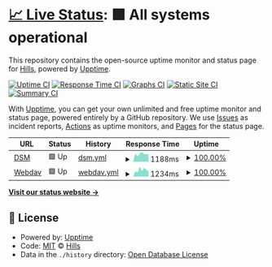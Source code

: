 # [📈 Live Status](https://dsm.klib.cn:5443): <!--live status--> **🟩 All systems operational**

This repository contains the open-source uptime monitor and status page for [Hills](https://github.com/hillsdong/), powered by [Upptime](https://github.com/upptime/upptime).

[![Uptime CI](https://github.com/hillsdong/klib_upptime/workflows/Uptime%20CI/badge.svg)](https://github.com/hillsdong/klib_upptime/actions?query=workflow%3A%22Uptime+CI%22)
[![Response Time CI](https://github.com/hillsdong/klib_upptime/workflows/Response%20Time%20CI/badge.svg)](https://github.com/hillsdong/klib_upptime/actions?query=workflow%3A%22Response+Time+CI%22)
[![Graphs CI](https://github.com/hillsdong/klib_upptime/workflows/Graphs%20CI/badge.svg)](https://github.com/hillsdong/klib_upptime/actions?query=workflow%3A%22Graphs+CI%22)
[![Static Site CI](https://github.com/hillsdong/klib_upptime/workflows/Static%20Site%20CI/badge.svg)](https://github.com/hillsdong/klib_upptime/actions?query=workflow%3A%22Static+Site+CI%22)
[![Summary CI](https://github.com/hillsdong/klib_upptime/workflows/Summary%20CI/badge.svg)](https://github.com/hillsdong/klib_upptime/actions?query=workflow%3A%22Summary+CI%22)

With [Upptime](https://upptime.js.org), you can get your own unlimited and free uptime monitor and status page, powered entirely by a GitHub repository. We use [Issues](https://github.com/hillsdong/klib_upptime/issues) as incident reports, [Actions](https://github.com/hillsdong/klib_upptime/actions) as uptime monitors, and [Pages](https://hillsdong.github.io/klib_upptime) for the status page.

<!--start: status pages-->
<!-- This summary is generated by Upptime (https://github.com/upptime/upptime) -->
<!-- Do not edit this manually, your changes will be overwritten -->
<!-- prettier-ignore -->
| URL | Status | History | Response Time | Uptime |
| --- | ------ | ------- | ------------- | ------ |
| <img alt="" src="https://icons.duckduckgo.com/ip3/dsmcf.klib.cn.ico" height="13"> [DSM](https://dsmcf.klib.cn) | 🟩 Up | [dsm.yml](https://github.com/hillsdong/klib_upptime/commits/HEAD/history/dsm.yml) | <details><summary><img alt="Response time graph" src="./graphs/dsm/response-time-week.png" height="20"> 1188ms</summary><br><a href="https://hillsdong.github.io/klib_upptime/history/dsm"><img alt="Response time 4049" src="https://img.shields.io/endpoint?url=https%3A%2F%2Fraw.githubusercontent.com%2Fhillsdong%2Fklib_upptime%2FHEAD%2Fapi%2Fdsm%2Fresponse-time.json"></a><br><a href="https://hillsdong.github.io/klib_upptime/history/dsm"><img alt="24-hour response time 1086" src="https://img.shields.io/endpoint?url=https%3A%2F%2Fraw.githubusercontent.com%2Fhillsdong%2Fklib_upptime%2FHEAD%2Fapi%2Fdsm%2Fresponse-time-day.json"></a><br><a href="https://hillsdong.github.io/klib_upptime/history/dsm"><img alt="7-day response time 1188" src="https://img.shields.io/endpoint?url=https%3A%2F%2Fraw.githubusercontent.com%2Fhillsdong%2Fklib_upptime%2FHEAD%2Fapi%2Fdsm%2Fresponse-time-week.json"></a><br><a href="https://hillsdong.github.io/klib_upptime/history/dsm"><img alt="30-day response time 2859" src="https://img.shields.io/endpoint?url=https%3A%2F%2Fraw.githubusercontent.com%2Fhillsdong%2Fklib_upptime%2FHEAD%2Fapi%2Fdsm%2Fresponse-time-month.json"></a><br><a href="https://hillsdong.github.io/klib_upptime/history/dsm"><img alt="1-year response time 4049" src="https://img.shields.io/endpoint?url=https%3A%2F%2Fraw.githubusercontent.com%2Fhillsdong%2Fklib_upptime%2FHEAD%2Fapi%2Fdsm%2Fresponse-time-year.json"></a></details> | <details><summary><a href="https://hillsdong.github.io/klib_upptime/history/dsm">100.00%</a></summary><a href="https://hillsdong.github.io/klib_upptime/history/dsm"><img alt="All-time uptime 95.04%" src="https://img.shields.io/endpoint?url=https%3A%2F%2Fraw.githubusercontent.com%2Fhillsdong%2Fklib_upptime%2FHEAD%2Fapi%2Fdsm%2Fuptime.json"></a><br><a href="https://hillsdong.github.io/klib_upptime/history/dsm"><img alt="24-hour uptime 100.00%" src="https://img.shields.io/endpoint?url=https%3A%2F%2Fraw.githubusercontent.com%2Fhillsdong%2Fklib_upptime%2FHEAD%2Fapi%2Fdsm%2Fuptime-day.json"></a><br><a href="https://hillsdong.github.io/klib_upptime/history/dsm"><img alt="7-day uptime 100.00%" src="https://img.shields.io/endpoint?url=https%3A%2F%2Fraw.githubusercontent.com%2Fhillsdong%2Fklib_upptime%2FHEAD%2Fapi%2Fdsm%2Fuptime-week.json"></a><br><a href="https://hillsdong.github.io/klib_upptime/history/dsm"><img alt="30-day uptime 99.66%" src="https://img.shields.io/endpoint?url=https%3A%2F%2Fraw.githubusercontent.com%2Fhillsdong%2Fklib_upptime%2FHEAD%2Fapi%2Fdsm%2Fuptime-month.json"></a><br><a href="https://hillsdong.github.io/klib_upptime/history/dsm"><img alt="1-year uptime 95.04%" src="https://img.shields.io/endpoint?url=https%3A%2F%2Fraw.githubusercontent.com%2Fhillsdong%2Fklib_upptime%2FHEAD%2Fapi%2Fdsm%2Fuptime-year.json"></a></details>
| <img alt="" src="https://icons.duckduckgo.com/ip3/webdavcf.klib.cn.ico" height="13"> [Webdav](https://webdavcf.klib.cn) | 🟩 Up | [webdav.yml](https://github.com/hillsdong/klib_upptime/commits/HEAD/history/webdav.yml) | <details><summary><img alt="Response time graph" src="./graphs/webdav/response-time-week.png" height="20"> 1234ms</summary><br><a href="https://hillsdong.github.io/klib_upptime/history/webdav"><img alt="Response time 3767" src="https://img.shields.io/endpoint?url=https%3A%2F%2Fraw.githubusercontent.com%2Fhillsdong%2Fklib_upptime%2FHEAD%2Fapi%2Fwebdav%2Fresponse-time.json"></a><br><a href="https://hillsdong.github.io/klib_upptime/history/webdav"><img alt="24-hour response time 1034" src="https://img.shields.io/endpoint?url=https%3A%2F%2Fraw.githubusercontent.com%2Fhillsdong%2Fklib_upptime%2FHEAD%2Fapi%2Fwebdav%2Fresponse-time-day.json"></a><br><a href="https://hillsdong.github.io/klib_upptime/history/webdav"><img alt="7-day response time 1234" src="https://img.shields.io/endpoint?url=https%3A%2F%2Fraw.githubusercontent.com%2Fhillsdong%2Fklib_upptime%2FHEAD%2Fapi%2Fwebdav%2Fresponse-time-week.json"></a><br><a href="https://hillsdong.github.io/klib_upptime/history/webdav"><img alt="30-day response time 2234" src="https://img.shields.io/endpoint?url=https%3A%2F%2Fraw.githubusercontent.com%2Fhillsdong%2Fklib_upptime%2FHEAD%2Fapi%2Fwebdav%2Fresponse-time-month.json"></a><br><a href="https://hillsdong.github.io/klib_upptime/history/webdav"><img alt="1-year response time 3767" src="https://img.shields.io/endpoint?url=https%3A%2F%2Fraw.githubusercontent.com%2Fhillsdong%2Fklib_upptime%2FHEAD%2Fapi%2Fwebdav%2Fresponse-time-year.json"></a></details> | <details><summary><a href="https://hillsdong.github.io/klib_upptime/history/webdav">100.00%</a></summary><a href="https://hillsdong.github.io/klib_upptime/history/webdav"><img alt="All-time uptime 94.75%" src="https://img.shields.io/endpoint?url=https%3A%2F%2Fraw.githubusercontent.com%2Fhillsdong%2Fklib_upptime%2FHEAD%2Fapi%2Fwebdav%2Fuptime.json"></a><br><a href="https://hillsdong.github.io/klib_upptime/history/webdav"><img alt="24-hour uptime 100.00%" src="https://img.shields.io/endpoint?url=https%3A%2F%2Fraw.githubusercontent.com%2Fhillsdong%2Fklib_upptime%2FHEAD%2Fapi%2Fwebdav%2Fuptime-day.json"></a><br><a href="https://hillsdong.github.io/klib_upptime/history/webdav"><img alt="7-day uptime 100.00%" src="https://img.shields.io/endpoint?url=https%3A%2F%2Fraw.githubusercontent.com%2Fhillsdong%2Fklib_upptime%2FHEAD%2Fapi%2Fwebdav%2Fuptime-week.json"></a><br><a href="https://hillsdong.github.io/klib_upptime/history/webdav"><img alt="30-day uptime 99.55%" src="https://img.shields.io/endpoint?url=https%3A%2F%2Fraw.githubusercontent.com%2Fhillsdong%2Fklib_upptime%2FHEAD%2Fapi%2Fwebdav%2Fuptime-month.json"></a><br><a href="https://hillsdong.github.io/klib_upptime/history/webdav"><img alt="1-year uptime 94.75%" src="https://img.shields.io/endpoint?url=https%3A%2F%2Fraw.githubusercontent.com%2Fhillsdong%2Fklib_upptime%2FHEAD%2Fapi%2Fwebdav%2Fuptime-year.json"></a></details>

<!--end: status pages-->

[**Visit our status website →**](https://hillsdong.github.io/klib_upptime)

## 📄 License

- Powered by: [Upptime](https://github.com/upptime/upptime)
- Code: [MIT](./LICENSE) © [Hills](https://github.com/hillsdong/)
- Data in the `./history` directory: [Open Database License](https://opendatacommons.org/licenses/odbl/1-0/)
